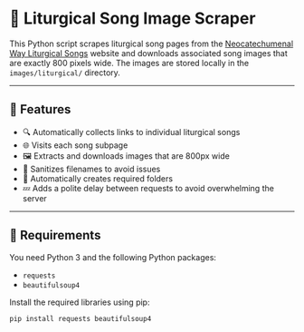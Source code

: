 # 🎼 Liturgical Song Image Scraper

This Python script scrapes liturgical song pages from the [Neocatechumenal Way Liturgical Songs](https://neocatechumenalway.wixsite.com/song/liturgical) website and downloads associated song images that are exactly 800 pixels wide. The images are stored locally in the `images/liturgical/` directory.

---

## 📌 Features

- 🔍 Automatically collects links to individual liturgical songs
- 🌐 Visits each song subpage
- 🖼 Extracts and downloads images that are 800px wide
- 🧼 Sanitizes filenames to avoid issues
- 📁 Automatically creates required folders
- 💤 Adds a polite delay between requests to avoid overwhelming the server

---

## 🧰 Requirements

You need Python 3 and the following Python packages:

- `requests`
- `beautifulsoup4`

Install the required libraries using pip:

```bash
pip install requests beautifulsoup4
